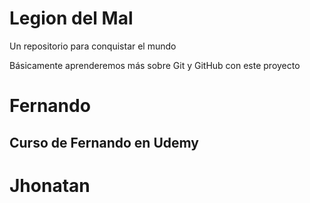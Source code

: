 # Legion del Mal

Un repositorio para conquistar el mundo

Básicamente aprenderemos más sobre Git y GitHub con este proyecto

# Fernando

## Curso de Fernando en Udemy

# Jhonatan
